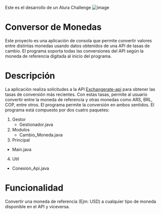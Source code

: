Este es el desarrollo de un Alura Challenge
![image](https://github.com/user-attachments/assets/769d8d88-663f-4c2b-868d-0b4597d71f6a)
# Conversor de Monedas
Este proyecto es una aplicación de consola que permite convertir valores entre distintas monedas usando datos obtenidos de una API de tasas de cambio. El programa soporta todas las conversiones del API según la moneda de referencia digitada al inicio del programa.
# Descripción
La aplicación realiza solicitudes a la API [Exchangerate-api](https://github.com/tu-usuario/tu-repo) para obtener las tasas de conversión más recientes. Con estas tasas, permite al usuario convertir entre la moneda de referencia y otras monedas como ARS, BRL, COP, entre otros. El programa permite la conversión en ambos sentidos.
El programa está compuesto por dos cuatro paquetes:
1. Gestor
   * Gestionador.java
2. Modulos
   * Cambio_Moneda.java
3. Principal
  * Main.java
4. Util
  * Conexion_Api.java
# Funcionalidad
Convertir una moneda de referencia (Ejm: USD) a cualquier tipo de moneda disponible en el API y viceversa.



